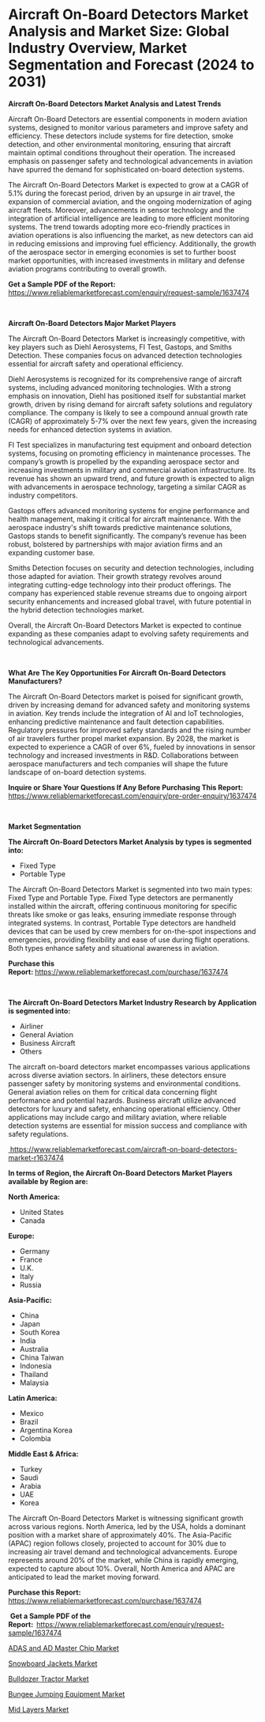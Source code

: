 <p><h1>Aircraft On-Board Detectors Market Analysis and Market Size: Global Industry Overview, Market Segmentation and Forecast (2024 to 2031)</h1></p><p><strong>Aircraft On-Board Detectors Market Analysis and Latest Trends</strong></p>
<p><p>Aircraft On-Board Detectors are essential components in modern aviation systems, designed to monitor various parameters and improve safety and efficiency. These detectors include systems for fire detection, smoke detection, and other environmental monitoring, ensuring that aircraft maintain optimal conditions throughout their operation. The increased emphasis on passenger safety and technological advancements in aviation have spurred the demand for sophisticated on-board detection systems.</p><p>The Aircraft On-Board Detectors Market is expected to grow at a CAGR of 5.1% during the forecast period, driven by an upsurge in air travel, the expansion of commercial aviation, and the ongoing modernization of aging aircraft fleets. Moreover, advancements in sensor technology and the integration of artificial intelligence are leading to more efficient monitoring systems. The trend towards adopting more eco-friendly practices in aviation operations is also influencing the market, as new detectors can aid in reducing emissions and improving fuel efficiency. Additionally, the growth of the aerospace sector in emerging economies is set to further boost market opportunities, with increased investments in military and defense aviation programs contributing to overall growth.</p></p>
<p><strong>Get a Sample PDF of the Report:&nbsp;</strong> <a href="https://www.reliablemarketforecast.com/enquiry/request-sample/1637474">https://www.reliablemarketforecast.com/enquiry/request-sample/1637474</a></p>
<p>&nbsp;</p>
<p><strong>Aircraft On-Board Detectors Major Market Players</strong></p>
<p><p>The Aircraft On-Board Detectors Market is increasingly competitive, with key players such as Diehl Aerosystems, FI Test, Gastops, and Smiths Detection. These companies focus on advanced detection technologies essential for aircraft safety and operational efficiency.</p><p>Diehl Aerosystems is recognized for its comprehensive range of aircraft systems, including advanced monitoring technologies. With a strong emphasis on innovation, Diehl has positioned itself for substantial market growth, driven by rising demand for aircraft safety solutions and regulatory compliance. The company is likely to see a compound annual growth rate (CAGR) of approximately 5-7% over the next few years, given the increasing needs for enhanced detection systems in aviation.</p><p>FI Test specializes in manufacturing test equipment and onboard detection systems, focusing on promoting efficiency in maintenance processes. The company’s growth is propelled by the expanding aerospace sector and increasing investments in military and commercial aviation infrastructure. Its revenue has shown an upward trend, and future growth is expected to align with advancements in aerospace technology, targeting a similar CAGR as industry competitors.</p><p>Gastops offers advanced monitoring systems for engine performance and health management, making it critical for aircraft maintenance. With the aerospace industry's shift towards predictive maintenance solutions, Gastops stands to benefit significantly. The company’s revenue has been robust, bolstered by partnerships with major aviation firms and an expanding customer base.</p><p>Smiths Detection focuses on security and detection technologies, including those adapted for aviation. Their growth strategy revolves around integrating cutting-edge technology into their product offerings. The company has experienced stable revenue streams due to ongoing airport security enhancements and increased global travel, with future potential in the hybrid detection technologies market.</p><p>Overall, the Aircraft On-Board Detectors Market is expected to continue expanding as these companies adapt to evolving safety requirements and technological advancements.</p></p>
<p>&nbsp;</p>
<p><strong>What Are The Key Opportunities For Aircraft On-Board Detectors Manufacturers?</strong></p>
<p><p>The Aircraft On-Board Detectors market is poised for significant growth, driven by increasing demand for advanced safety and monitoring systems in aviation. Key trends include the integration of AI and IoT technologies, enhancing predictive maintenance and fault detection capabilities. Regulatory pressures for improved safety standards and the rising number of air travelers further propel market expansion. By 2028, the market is expected to experience a CAGR of over 6%, fueled by innovations in sensor technology and increased investments in R&D. Collaborations between aerospace manufacturers and tech companies will shape the future landscape of on-board detection systems.</p></p>
<p><strong>Inquire or Share Your Questions If Any Before Purchasing This Report:</strong> <a href="https://www.reliablemarketforecast.com/enquiry/pre-order-enquiry/1637474">https://www.reliablemarketforecast.com/enquiry/pre-order-enquiry/1637474</a></p>
<p>&nbsp;</p>
<p><strong>Market Segmentation</strong></p>
<p><strong>The Aircraft On-Board Detectors Market Analysis by types is segmented into:</strong></p>
<p><ul><li>Fixed Type</li><li>Portable Type</li></ul></p>
<p><p>The Aircraft On-Board Detectors Market is segmented into two main types: Fixed Type and Portable Type. Fixed Type detectors are permanently installed within the aircraft, offering continuous monitoring for specific threats like smoke or gas leaks, ensuring immediate response through integrated systems. In contrast, Portable Type detectors are handheld devices that can be used by crew members for on-the-spot inspections and emergencies, providing flexibility and ease of use during flight operations. Both types enhance safety and situational awareness in aviation.</p></p>
<p><strong>Purchase this Report:&nbsp;</strong><a href="https://www.reliablemarketforecast.com/purchase/1637474">https://www.reliablemarketforecast.com/purchase/1637474</a></p>
<p>&nbsp;</p>
<p><strong>The Aircraft On-Board Detectors Market Industry Research by Application is segmented into:</strong></p>
<p><ul><li>Airliner</li><li>General Aviation</li><li>Business Aircraft</li><li>Others</li></ul></p>
<p><p>The aircraft on-board detectors market encompasses various applications across diverse aviation sectors. In airliners, these detectors ensure passenger safety by monitoring systems and environmental conditions. General aviation relies on them for critical data concerning flight performance and potential hazards. Business aircraft utilize advanced detectors for luxury and safety, enhancing operational efficiency. Other applications may include cargo and military aviation, where reliable detection systems are essential for mission success and compliance with safety regulations.</p></p>
<p><a href="https://www.reliablemarketforecast.com/aircraft-on-board-detectors-market-r1637474">&nbsp;https://www.reliablemarketforecast.com/aircraft-on-board-detectors-market-r1637474</a></p>
<p><strong>In terms of Region, the Aircraft On-Board Detectors Market Players available by Region are:</strong></p>
<p>
    <p> <strong> North America: </strong>
        <ul>
            <li>United States</li>
            <li>Canada</li>
        </ul>
        </p> 
    <p> <strong> Europe: </strong>
        <ul>
            <li>Germany</li>
            <li>France</li>
            <li>U.K.</li>
            <li>Italy</li>
            <li>Russia</li>
        </ul>
        </p> 
    <p> <strong> Asia-Pacific: </strong>
        <ul>
            <li>China</li>
            <li>Japan</li>
            <li>South Korea</li>
            <li>India</li>
            <li>Australia</li>
            <li>China Taiwan</li>
            <li>Indonesia</li>
            <li>Thailand</li>
            <li>Malaysia</li>
        </ul>
        </p> 
    <p> <strong> Latin America: </strong>
        <ul>
            <li>Mexico</li>
            <li>Brazil</li>
            <li>Argentina Korea</li>
            <li>Colombia</li>
        </ul>
        </p> 
    <p> <strong> Middle East & Africa: </strong>
        <ul>
            <li>Turkey</li>
            <li>Saudi</li>
            <li>Arabia</li>
            <li>UAE</li>
            <li>Korea</li>
        </ul>
    </p>
    </p>
<p><p>The Aircraft On-Board Detectors Market is witnessing significant growth across various regions. North America, led by the USA, holds a dominant position with a market share of approximately 40%. The Asia-Pacific (APAC) region follows closely, projected to account for 30% due to increasing air travel demand and technological advancements. Europe represents around 20% of the market, while China is rapidly emerging, expected to capture about 10%. Overall, North America and APAC are anticipated to lead the market moving forward.</p></p>
<p><strong>Purchase this Report: </strong><a href="https://www.reliablemarketforecast.com/purchase/1637474">https://www.reliablemarketforecast.com/purchase/1637474</a></p>
<p>&nbsp;<strong>Get a Sample PDF of the Report:&nbsp;&nbsp;</strong><a href="https://www.reliablemarketforecast.com/enquiry/request-sample/1637474">https://www.reliablemarketforecast.com/enquiry/request-sample/1637474</a></p>
<p><strong></strong></p>
<p><p><a href="https://medium.com/@babe.hunt/adas-and-ad-master-chip-market-industry-landscape-growth-trajectories-and-global-markets-3fe0b5f43fa0?postPublishedType=repub">ADAS and AD Master Chip Market</a></p><p><a href="https://issuu.com/reportprime-2/docs/snowboard-jackets-market-size-2030._0e5bfbc4f6ebcd">Snowboard Jackets Market</a></p><p><a href="https://www.linkedin.com/pulse/how-regions-adapting-bulldozer-tractor-market-global-trends-qgnue?trackingId=J9bPEzxIRZSD%2FYZ6%2F89%2FJg%3D%3D">Bulldozer Tractor Market</a></p><p><a href="https://www.linkedin.com/pulse/bungee-jumping-equipment-market-overview-regional-outlook-imu5c?trackingId=52l2Ik3lRxmSb76liyaNeQ%3D%3D">Bungee Jumping Equipment Market</a></p><p><a href="https://issuu.com/reportprime-2/docs/mid-layers-market-size-2030.pptx_af2eae2c65f2a5">Mid Layers Market</a></p></p>